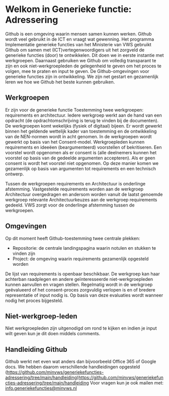 # Welkom in Generieke functie: Adressering

Github is een omgeving waarin mensen samen kunnen werken. Github wordt veel gebruikt in de ICT en vraagt wat gewenning. Het programma Implementatie generieke functies van het Ministerie van VWS gebruikt Github om samen met (ICT)vertegenwoordigers uit het zorgveld de generieke functies (door) te ontwikkelen. Dit doen we in eerste instantie met werkgroepen. Daarnaast gebruiken we Github om volledig transparant te zijn en ook niet-werkgroepleden de gelegenheid te geven om het proces te volgen, mee te praten en input te geven. De Github-omgevingen voor generieke functies zijn in ontwikkeling. We zijn net gestart en gezamenlijk leren we hoe we Github het beste kunnen gebruiken.

## Werkgroepen
Er zijn voor de generieke functie Toestemming twee werkgroepen: requirements en architectuur. Iedere werkgroep werkt aan de hand van een opdracht (de opdrachtomschrijving is terug te vinden bij de documenten).
De werkgroepen komt wekelijks (fysiek of digitaal) bijeen. Er wordt gewerkt binnen het geldende wettelijk kader van toestemming en de ontwikkeling van de NEN-normen wordt in acht genomen. In de werkgroepen wordt gewerkt op basis van het Consent-model. Werkgroepleden kunnen requirements en ideeëen (beargumenteerd) voorstellen of bekritiseren. Een voorstel wordt opgenomen als er consent is (alle deelnemers kunnen het voorstel op basis van de gedeelde argumenten accepteren). Als er geen consent is wordt het voorstel niet opgenomen. Op deze manier komen we gezamenlijk op basis van argumenten tot requirements en een technisch ontwerp. 

Tussen de werkgroepen requirements en Architectuur is onderlinge afstemming. Vastgestelde requirements worden aan de werkgroep Architectuur overgedragen en andersom worden vanuit de laatst genoemde werkgroep  relevante Architectuurkeuzes aan de werkgroep requirements gedeeld. VWS zorgt voor de onderlinge afstemming tussen de werkgroepen.

## Omgevingen
Op dit moment heeft Github-toestemming twee centrale plekken:
- Repositorie: de centrale landingspagina waarin notulen en stukken te vinden zijn
- Project: de omgeving waarin requirements gezamenlijk opgesteld worden

De lijst van requirements is openbaar beschikbaar. De werkgroep kan haar achterban raadplegen en andere geïnteresseerde niet-werkgroepleden kunnen aanvullen en vragen stellen. Regelmatig wordt in de werkgroep geëvalueerd of het consent-proces zorgvuldig verlopen is en of bredere representatie of input nodig is. Op basis van deze evaluaties wordt wanneer nodig het proces bijgesteld.

## Niet-werkgroep-leden
Niet werkgroepleden zijn uitgenodigd om rond te kijken  en indien je input wilt geven kun je dit doen middels comments. 

## Handleiding Github

Github werkt net even wat anders dan bijvoorbeeld Office 365 of Google docs. We hebben daarom verschillende handleidingen opgesteld 
(https://github.com/minvws/generiekefuncties-adressering/tree/main/handleiding)https://github.com/minvws/generiekefuncties-adressering/tree/main/handleiding
Voor vragen kun je ook mailen met: info.generiekefuncties@minvws.nl 

